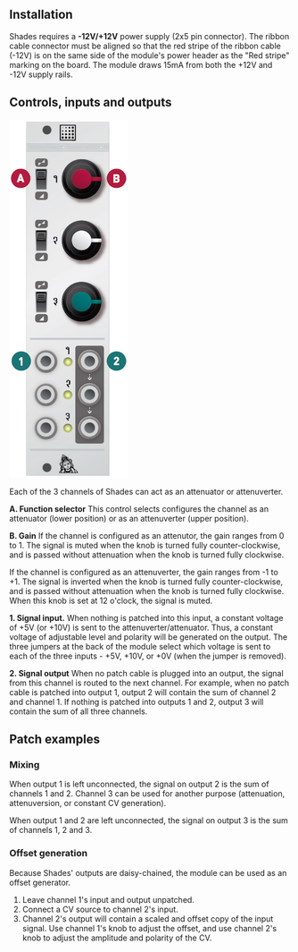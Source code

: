 ## Installation

Shades requires a **-12V/+12V** power supply (2x5 pin connector). The ribbon cable connector must be aligned so that the red stripe of the ribbon cable (-12V) is on the same side of the module's power header as the "Red stripe" marking on the board. The module draws 15mA from both the +12V and -12V supply rails.

## Controls, inputs and outputs

![](images/manual.png)

Each of the 3 channels of Shades can act as an attenuator or attenuverter.

**A. Function selector** This control selects configures the channel as an attenuator (lower position) or as an attenuverter (upper position).

**B. Gain** If the channel is configured as an attenutor, the gain ranges from 0 to 1. The signal is muted when the knob is turned fully counter-clockwise, and is passed without attenuation when the knob is turned fully clockwise.

If the channel is configured as an attenuverter, the gain ranges from -1 to +1. The signal is inverted when the knob is turned fully counter-clockwise, and is passed without attenuation when the knob is turned fully clockwise. When this knob is set at 12 o'clock, the signal is muted.

**1. Signal input.** When nothing is patched into this input, a constant voltage of +5V (or +10V) is sent to the attenuverter/attenuator. Thus, a constant voltage of adjustable level and polarity will be generated on the output. The three jumpers at the back of the module select which voltage is sent to each of the three inputs - +5V, +10V, or +0V (when the jumper is removed).

**2. Signal output** When no patch cable is plugged into an output, the signal from this channel is routed to the next channel. For example, when no patch cable is patched into output 1, output 2 will contain the sum of channel 2 and channel 1. If nothing is patched into outputs 1 and 2, output 3 will contain the sum of all three channels.

## Patch examples

### Mixing

When output 1 is left unconnected, the signal on output 2 is the sum of channels 1 and 2. Channel 3 can be used for another purpose (attenuation, attenuversion, or constant CV generation).

When output 1 and 2 are left unconnected, the signal on output 3 is the sum of channels 1, 2 and 3.

### Offset generation

Because Shades' outputs are daisy-chained, the module can be used as an offset generator.

1. Leave channel 1's input and output unpatched.
2. Connect a CV source to channel 2's input.
3. Channel 2's output will contain a scaled and offset copy of the input signal. Use channel 1's knob to adjust the offset, and use channel 2's knob to adjust the amplitude and polarity of the CV.
